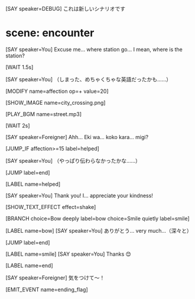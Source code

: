 [SAY speaker=DEBUG]
これは新しいシナリオです

# scene: encounter

[SAY speaker=You]
Excuse me... where station go... I mean, where is the station?

[WAIT 1.5s]

[SAY speaker=You]
（しまった、めちゃくちゃな英語だったかも……）

[MODIFY name=affection op=+ value=20]

[SHOW_IMAGE name=city_crossing.png]

[PLAY_BGM name=street.mp3]

[WAIT 2s]

[SAY speaker=Foreigner]
Ahh... Eki wa... koko kara... migi?

[JUMP_IF affection>=15 label=helped]

[SAY speaker=You]
（やっぱり伝わらなかったかな……）

[JUMP label=end]

[LABEL name=helped]

[SAY speaker=You]
Thank you! I... appreciate your kindness!

[SHOW_TEXT_EFFECT effect=shake]

[BRANCH choice=Bow deeply label=bow choice=Smile quietly label=smile]

[LABEL name=bow]
[SAY speaker=You]
ありがとう… very much...（深々と）

[JUMP label=end]

[LABEL name=smile]
[SAY speaker=You]
Thanks 😊

[LABEL name=end]

[SAY speaker=Foreigner]
気をつけて〜！

[EMIT_EVENT name=ending_flag]